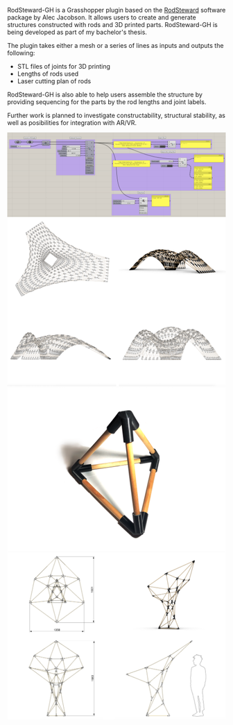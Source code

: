 RodSteward-GH is a Grasshopper plugin based on the [RodSteward](http://www.dgp.toronto.edu/projects/rodsteward/) software package by Alec Jacobson. It allows users to create and generate structures constructed with rods and 3D printed parts. RodSteward-GH is being developed as part of my bachelor's thesis.

The plugin takes either a mesh or a series of lines as inputs and outputs the following:
- STL files of joints for 3D printing
- Lengths of rods used
- Laser cutting plan of rods

RodSteward-GH is also able to help users assemble the structure by providing sequencing for the parts by the rod lengths and joint labels.

Further work is planned to investigate constructability, structural stability, as well as posibilities for integration with AR/VR.

![image-test](/page/rodsteward-gh/gh-script.png)
![image-test](/page/rodsteward-gh/shelter.png)
![image-test](/page/rodsteward-gh/pyramid.png)
![image-test](/page/rodsteward-gh/structure.png)